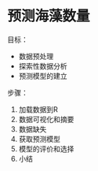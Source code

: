 # 预测海藻数量

目标：

* 数据预处理
* 探索性数据分析
* 预测模型的建立

步骤：

1. 加载数据到R
2. 数据可视化和摘要
3. 数据缺失
4. 获取预测模型
5. 模型的评价和选择
6. 小结


